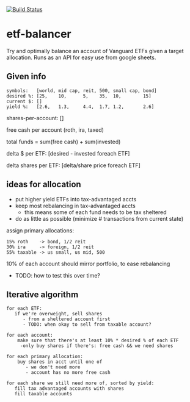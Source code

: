 [![Build Status](https://travis-ci.org/gnmerritt/etf-balancer.svg?branch=master)](https://travis-ci.org/gnmerritt/etf-balancer)

# etf-balancer

Try and optimally balance an account of Vanguard ETFs given a target allocation. Runs as an API for easy use from google sheets.

## Given info
```
symbols:   [world, mid cap, reit, 500, small cap, bond]
desired %: [25,    10,      5,    35,  10,        15]
current $: []
yield %:   [2.6,   1.3,     4.4,  1.7, 1.2,       2.6]
```

shares-per-account: []

free cash per account (roth, ira, taxed)

total funds = sum(free cash) + sum(invested)

delta $ per ETF: [desired - invested foreach ETF]

delta shares per ETF: [delta/share price foreach ETF]

## ideas for allocation
   * put higher yield ETFs into tax-advantaged accts
   * keep most rebalancing in tax-advantaged accts
      * this means some of each fund needs to be tax sheltered
   * do as little as possible (minimize # transactions from current state)

assign primary allocations:

```
15% roth    -> bond, 1/2 reit
30% ira     -> foreign, 1/2 reit
55% taxable -> us small, us mid, 500
```

10% of each account should mirror portfolio, to ease rebalancing
   * TODO: how to test this over time?

## Iterative algorithm

```
for each ETF:
   if we're overweight, sell shares
      - from a sheltered account first
      - TODO: when okay to sell from taxable account?

for each account:
    make sure that there's at least 10% * desired % of each ETF
     -only buy shares if there's: free cash && we need shares

for each primary allocation:
    buy shares in acct until one of
       - we don't need more
       - account has no more free cash

for each share we still need more of, sorted by yield:
   fill tax advantaged accounts with shares
   fill taxable accounts
```
